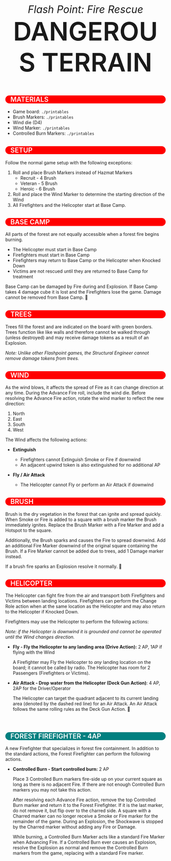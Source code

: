 <style>
  h1 {
    font-size: 5rem;
    font-weight: 600;
    margin-top:0;
    text-transform: uppercase;
  }
  h2 {
    background-color: red;
    border-radius: 20px;
    color: white;
    font-weight: 600;
    margin-top: 2rem;
    padding-left: 1rem;
    text-transform: uppercase;
  }
  h2.specialist {
    background-color: teal;
    margin-top: 4rem;
  }
  header {
    text-align: center;
  }
  header i {
    font-size: 2rem;
  }
</style>
<header>
  <i>Flash Point: Fire Rescue</i>
  <h1>Dangerous Terrain</h1>
</header>

## Materials
  - Game board: `./printables`
  - Brush Markers: `./printables`
  - Wind die (D4)
  - Wind Marker: `./printables`
  - Controlled Burn Markers: `./printables`

## Setup

Follow the normal game setup with the following exceptions:

1. Roll and place Brush Markers instead of Hazmat Markers
    * Recruit - 4 Brush
    * Veteran - 5 Brush
    * Heroic - 6 Brush
2. Roll and place the Wind Marker to determine the starting direction of the Wind
3. All Firefighters and the Helicopter start at Base Camp.

## Base Camp
All parts of the forest are not equally accessible when a forest fire begins burning.

- The Helicopter must start in Base Camp
- Firefighters must start in Base Camp
- Firefighters may return to Base Camp or the Helicopter when Knocked Down
- Victims are not rescued until they are returned to Base Camp for treatment

Base Camp can be damaged by Fire during and Explosion. If Base Camp takes 4 damage cube it is lost and the Firefighters lose the game. Damage cannot be removed from Base Camp.

## Trees
Trees fill the forest and are indicated on the board with green borders.  Trees function like like walls and therefore cannot be walked through (unless destroyed) and may receive damage tokens as a result of an Explosion.

*Note: Unlike other Flashpoint games, the Structural Engineer cannot remove damage tokens from trees.*

## Wind
As the wind blows, it affects the spread of Fire as it can change direction at any time.  During the Advance Fire roll, include the wind die. Before resolving the Advance Fire action, rotate the wind marker to reflect the new direction:
1. North
2. East
3. South
4. West

The Wind affects the following actions:
- **Extinguish** 
  - Firefighters cannot Extinguish Smoke or Fire if downwind
  - An adjacent upwind token is also extinguished for no additional AP

- **Fly / Air Attack**
  - The Helicopter cannot Fly or perform an Air Attack if downwind

## Brush
Brush is the dry vegetation in the forest that can ignite and spread quickly. When Smoke or Fire is added to a square with a brush marker the Brush immediately ignites. Replace the Brush Marker with a Fire Marker and add a Hotspot to the square.

Additionally, the Brush sparks and causes the Fire to spread downwind.  Add an additional Fire Marker downwind of the original square containing the Brush.  If a Fire Marker cannot be added due to trees, add 1 Damage marker instead.

If a brush fire sparks an Explosion resolve it normally.

## Helicopter
The Helicopter can fight fire from the air and transport both Firefighters and Victims between landing locations. Firefighters can perform the Change Role action when at the same location as the Helicopter and may also return to the Helicopter if Knocked Down.

Firefighters may use the Helicopter to perform the following actions:

*Note: if the Helicopter is downwind it is grounded and cannot be operated until the Wind changes direction.*

- **Fly - Fly the Helicopter to any landing area (Drive Action):** 2 AP, 1AP if flying with the Wind
  
  A Firefighter may Fly the Helicopter to *any* landing location on the board; it cannot be called by radio.  The Helicopter has room for 2 Passengers (Firefighters or Victims).

- **Air Attack - Drop water from the Helicopter (Deck Gun Action)**: 4 AP, 2AP for the Driver/Operator

  The Helicopter can target the quadrant adjacent to its current landing area (denoted by the dashed red line) for an Air Attack. An Air Attack follows the same rolling rules as the Deck Gun Action.

<h2 class="specialist">Forest Firefighter - 4AP</h2>

A new Firefighter that specializes in forest fire containment.  In addition to the standard actions, the Forest Firefighter can perform the following actions.

- **Controlled Burn - Start controlled burn:** 2 AP

  Place 3 Controlled Burn markers fire-side up on your current square as long as there is no adjacent Fire. If there are not enough Controlled Burn markers you may not take this action.

  After resolving each Advance Fire action, remove the top Controlled Burn marker and return it to the Forest Firefighter.  If it is the last marker, do not remove it, but flip over to the charred side.  A square with a Charred marker can no longer receive a Smoke or Fire marker for the remainder of the game.  During an Explosion, the Shockwave is stopped by the Charred marker without adding any Fire or Damage.

  While burning, a Controlled Burn Marker acts like a standard Fire Marker when Advancing Fire. If a Controlled Burn ever causes an Explosion, resolve the Explosion as normal and remove the Controlled Burn markers from the game, replacing with a standard Fire marker.